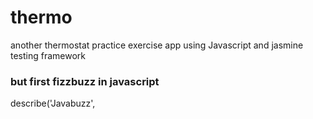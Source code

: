 # thermo

another thermostat practice exercise app using Javascript and jasmine testing framework

### but first fizzbuzz in javascript


describe('Javabuzz', 

 

 









